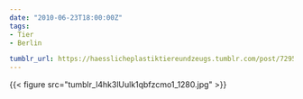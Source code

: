 ```yaml
---
date: "2010-06-23T18:00:00Z"
tags:
- Tier
- Berlin

tumblr_url: https://haesslicheplastiktiereundzeugs.tumblr.com/post/729551907
---
```

{{< figure src="tumblr_l4hk3lUulk1qbfzcmo1_1280.jpg" >}}

